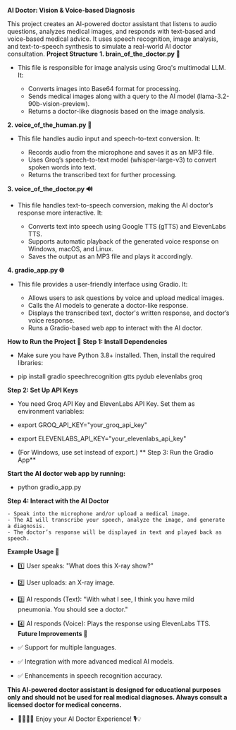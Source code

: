**AI Doctor: Vision & Voice-based Diagnosis**

This project creates an AI-powered doctor assistant that listens to audio questions, analyzes medical images, and responds with text-based and voice-based medical advice. It uses speech recognition, image analysis, and text-to-speech synthesis to simulate a real-world AI doctor consultation.
**Project Structure**
**1. brain_of_the_doctor.py 🧠**

- This file is responsible for image analysis using Groq's multimodal LLM. It:

    - Converts images into Base64 format for processing.
    - Sends medical images along with a query to the AI model (llama-3.2-90b-vision-preview).
    - Returns a doctor-like diagnosis based on the image analysis.

**2. voice_of_the_human.py 🎤**

- This file handles audio input and speech-to-text conversion. It:

    - Records audio from the microphone and saves it as an MP3 file.
    - Uses Groq’s speech-to-text model (whisper-large-v3) to convert spoken words into text.
    - Returns the transcribed text for further processing.

**3. voice_of_the_doctor.py 🔊**

- This file handles text-to-speech conversion, making the AI doctor’s response more interactive. It:

    - Converts text into speech using Google TTS (gTTS) and ElevenLabs TTS.
    - Supports automatic playback of the generated voice response on Windows, macOS, and Linux.
    - Saves the output as an MP3 file and plays it accordingly.

**4. gradio_app.py 🌐**

- This file provides a user-friendly interface using Gradio. It:

    - Allows users to ask questions by voice and upload medical images.
    - Calls the AI models to generate a doctor-like response.
    - Displays the transcribed text, doctor's written response, and doctor’s voice response.
    - Runs a Gradio-based web app to interact with the AI doctor.

**How to Run the Project 🚀**
**Step 1: Install Dependencies**

- Make sure you have Python 3.8+ installed. Then, install the required libraries:

- pip install gradio speechrecognition gtts pydub elevenlabs groq

**Step 2: Set Up API Keys**

- You need Groq API Key and ElevenLabs API Key. Set them as environment variables:

- export GROQ_API_KEY="your_groq_api_key"
- export ELEVENLABS_API_KEY="your_elevenlabs_api_key"

- (For Windows, use set instead of export.)
** Step 3: Run the Gradio App**

**Start the AI doctor web app by running:**

- python gradio_app.py

**Step 4: Interact with the AI Doctor**

    - Speak into the microphone and/or upload a medical image.
    - The AI will transcribe your speech, analyze the image, and generate a diagnosis.
    - The doctor’s response will be displayed in text and played back as speech.

**Example Usage 🎯**

- 1️⃣ User speaks: "What does this X-ray show?"
- 2️⃣ User uploads: an X-ray image.
- 3️⃣ AI responds (Text): "With what I see, I think you have mild pneumonia. You should see a doctor."
- 4️⃣ AI responds (Voice): Plays the response using ElevenLabs TTS.
**Future Improvements 🚀**

- ✅ Support for multiple languages.
- ✅ Integration with more advanced medical AI models.
- ✅ Enhancements in speech recognition accuracy.

**This AI-powered doctor assistant is designed for educational purposes only and should not be used for real medical diagnoses. Always consult a licensed doctor for medical concerns.**

- 👩‍⚕️👨‍⚕️ Enjoy your AI Doctor Experience! 🎙️💡
